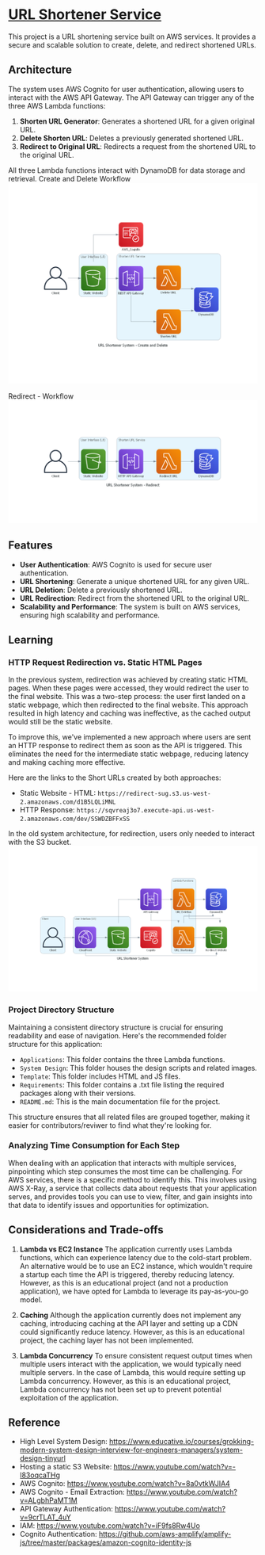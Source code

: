 # [URL Shortener Service](https://karanchhabra99.github.io/URL-Shortening-Service/S3%20Website/Index.html)

This project is a URL shortening service built on AWS services. It provides a secure and scalable solution to create, delete, and redirect shortened URLs.

## Architecture

The system uses AWS Cognito for user authentication, allowing users to interact with the AWS API Gateway. The API Gateway can trigger any of the three AWS Lambda functions:

1. **Shorten URL Generator**: Generates a shortened URL for a given original URL.
2. **Delete Shorten URL**: Deletes a previously generated shortened URL.
3. **Redirect to Original URL**: Redirects a request from the shortened URL to the original URL.

All three Lambda functions interact with DynamoDB for data storage and retrieval.
Create and Delete Workflow
![Architecture](url_shortener_system_-_create_and_delete.png)

Redirect -  Workflow
![Architecture](url_shortener_system_-_redirect.png)

## Features

- **User Authentication**: AWS Cognito is used for secure user authentication.
- **URL Shortening**: Generate a unique shortened URL for any given URL.
- **URL Deletion**: Delete a previously shortened URL.
- **URL Redirection**: Redirect from the shortened URL to the original URL.
- **Scalability and Performance**: The system is built on AWS services, ensuring high scalability and performance.

## Learning
### HTTP Request Redirection vs. Static HTML Pages

In the previous system, redirection was achieved by creating static HTML pages. When these pages were accessed, they would redirect the user to the final website. This was a two-step process: the user first landed on a static webpage, which then redirected to the final website. This approach resulted in high latency and caching was ineffective, as the cached output would still be the static website.

To improve this, we've implemented a new approach where users are sent an HTTP response to redirect them as soon as the API is triggered. This eliminates the need for the intermediate static webpage, reducing latency and making caching more effective.

Here are the links to the Short URLs created by both approaches:
- Static Website - HTML: `https://redirect-sug.s3.us-west-2.amazonaws.com/d1B5LQLiMNL`
- HTTP Response: `https://sqvreaj3o7.execute-api.us-west-2.amazonaws.com/dev/SSWDZBFFxSS`

In the old system architecture, for redirection, users only needed to interact with the S3 bucket.
![Old Architecture](Earlier%20Approach%20-%20url_shortener_system.png)

### Project Directory Structure

Maintaining a consistent directory structure is crucial for ensuring readability and ease of navigation. Here's the recommended folder structure for this application:

- `Applications`: This folder contains the three Lambda functions.
- `System Design`: This folder houses the design scripts and related images.
- `Template`: This folder includes HTML and JS files.
- `Requirements`: This folder contains a .txt file listing the required packages along with their versions.
- `README.md`: This is the main documentation file for the project.

This structure ensures that all related files are grouped together, making it easier for contributors/reviwer to find what they're looking for.

### Analyzing Time Consumption for Each Step
When dealing with an application that interacts with multiple services, pinpointing which step consumes the most time can be challenging. For AWS services, there is a specific method to identify this. This involves using AWS X-Ray, a service that collects data about requests that your application serves, and provides tools you can use to view, filter, and gain insights into that data to identify issues and opportunities for optimization.


## Considerations and Trade-offs
1. **Lambda vs EC2 Instance**
   The application currently uses Lambda functions, which can experience latency due to the cold-start problem. An alternative would be to use an EC2 instance, which wouldn't require a startup each time the API is triggered, thereby reducing latency. However, as this is an educational project (and not a production application), we have opted for Lambda to leverage its pay-as-you-go model.

2. **Caching**
   Although the application currently does not implement any caching, introducing caching at the API layer and setting up a CDN could significantly reduce latency. However, as this is an educational project, the caching layer has not been implemented.

3. **Lambda Concurrency**
   To ensure consistent request output times when multiple users interact with the application, we would typically need multiple servers. In the case of Lambda, this would require setting up Lambda concurrency. However, as this is an educational project, Lambda concurrency has not been set up to prevent potential exploitation of the application.


## Reference
- High Level System Design: https://www.educative.io/courses/grokking-modern-system-design-interview-for-engineers-managers/system-design-tinyurl
- Hosting a static S3 Website: https://www.youtube.com/watch?v=-l83oqcaTHg
- AWS Cognito: https://www.youtube.com/watch?v=8a0vtkWJIA4
- AWS Cognito - Email Extraction: https://www.youtube.com/watch?v=ALgbhPaMT1M
- API Gateway Authentication: https://www.youtube.com/watch?v=9crTLAT_4uY
- IAM: https://www.youtube.com/watch?v=iF9fs8Rw4Uo
- Cognito Authentication: https://github.com/aws-amplify/amplify-js/tree/master/packages/amazon-cognito-identity-js